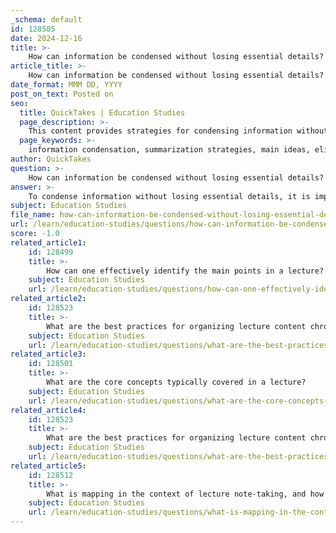 ```yaml
---
_schema: default
id: 128505
date: 2024-12-16
title: >-
    How can information be condensed without losing essential details?
article_title: >-
    How can information be condensed without losing essential details?
date_format: MMM DD, YYYY
post_on_text: Posted on
seo:
  title: QuickTakes | Education Studies
  page_description: >-
    This content provides strategies for condensing information without losing essential details, including identifying main ideas, eliminating unnecessary details, organizing content, effective note-taking, practicing regularly, and utilizing technology.
  page_keywords: >-
    information condensation, summarization strategies, main ideas, eliminate unnecessary details, organize content, note-taking techniques, practice summarization, AI summarization tools
author: QuickTakes
question: >-
    How can information be condensed without losing essential details?
answer: >-
    To condense information without losing essential details, it is important to adopt a systematic approach that focuses on identifying key points and main ideas. Here are some effective strategies:\n\n1. **Identify Main Ideas**: Start by understanding the core concepts of the material. This involves distinguishing between essential information and supplementary details. Focus on the main ideas that best illustrate or support the overall message.\n\n2. **Eliminate Unnecessary Details**: Be selective about the details you include in your summary. Not every piece of information is necessary; prioritize those that reinforce the main ideas. This process is akin to sorting through a box of puzzle pieces to find those that complete the picture.\n\n3. **Organize Content Logically**: Structure your summary in a coherent manner. Group related ideas together and ensure that the flow of information makes sense. This organization helps in retaining the logical structure of the original content.\n\n4. **Use Effective Note-Taking Techniques**: Employ methods such as the Cornell note-taking system, which encourages summarization of critical points. This method involves dividing your notes into sections for main ideas, supporting details, and summaries, facilitating easier review and retention.\n\n5. **Practice Regularly**: Developing the skill to condense information effectively requires practice. The more you engage with the material and summarize it, the easier it will become to identify main ideas and supporting details.\n\n6. **Utilize Technology**: Consider using AI text shorteners or summarization tools that can help condense long articles or documents into concise summaries while retaining essential details.\n\nBy following these strategies, you can effectively condense information while ensuring that the essence of the content remains intact.
subject: Education Studies
file_name: how-can-information-be-condensed-without-losing-essential-details.md
url: /learn/education-studies/questions/how-can-information-be-condensed-without-losing-essential-details
score: -1.0
related_article1:
    id: 128499
    title: >-
        How can one effectively identify the main points in a lecture?
    subject: Education Studies
    url: /learn/education-studies/questions/how-can-one-effectively-identify-the-main-points-in-a-lecture
related_article2:
    id: 128523
    title: >-
        What are the best practices for organizing lecture content chronologically?
    subject: Education Studies
    url: /learn/education-studies/questions/what-are-the-best-practices-for-organizing-lecture-content-chronologically
related_article3:
    id: 128501
    title: >-
        What are the core concepts typically covered in a lecture?
    subject: Education Studies
    url: /learn/education-studies/questions/what-are-the-core-concepts-typically-covered-in-a-lecture
related_article4:
    id: 128523
    title: >-
        What are the best practices for organizing lecture content chronologically?
    subject: Education Studies
    url: /learn/education-studies/questions/what-are-the-best-practices-for-organizing-lecture-content-chronologically
related_article5:
    id: 128512
    title: >-
        What is mapping in the context of lecture note-taking, and how is it done?
    subject: Education Studies
    url: /learn/education-studies/questions/what-is-mapping-in-the-context-of-lecture-notetaking-and-how-is-it-done
---
```


&nbsp;